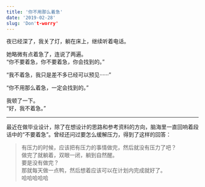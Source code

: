 ```yaml
---
title: '你不用那么着急'
date: '2019-02-28'
slug: 'Don't-worry'
---
```


夜已经深了，我关了灯，躺在床上，继续听着电话。

她略微有点着急了，连说了两遍。  
“你不要着急，你不要着急，你会找到的。”

“我不着急，我只是差不多已经可以预见······”

“你不用那么着急，一定会找到的。”  

我顿了一下。  
“好，我不着急。”

---

最近在做毕业设计，除了在想设计的思路和参考资料的方向，脑海里一直回响着段话中的“不要着急”。曾经还问过要怎么缓解压力，得到了这样的回答：

> 有压力的时候，应该把有压力的事情做完，然后就没有压力了吧？  
做完了就躺着，双眼一闭，躺到自然醒。  
要是没有做完？  
那就每天做一点鸭，然后想着应该可以在计划内完成就好了。  
哈哈哈哈哈



